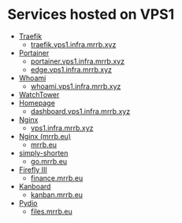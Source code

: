 # Services hosted on VPS1

* [Traefik](traefik)
  * [traefik.vps1.infra.mrrb.xyz](https://traefik.vps1.infra.mrrb.xyz)
* [Portainer](portainer)
  * [portainer.vps1.infra.mrrb.xyz](https://portainer.vps1.infra.mrrb.xyz)
  * [edge.vps1.infra.mrrb.xyz](https://edge.vps1.infra.mrrb.xyz)
* [Whoami](whoami)
  * [whoami.vps1.infra.mrrb.xyz](https://whoami.vps1.infra.mrrb.xyz)
* [WatchTower](watchtower)
* [Homepage](homepage)
  * [dashboard.vps1.infra.mrrb.xyz](https://dashboard.vps1.infra.mrrb.xyz)
* [Nginx](nginx)
  * [vps1.infra.mrrb.xyz](https://vps1.infra.mrrb.xyz)
* [Nginx (mrrb.eu)](nginx_mrrb_eu)
  * [mrrb.eu](https://mrrb.eu) 
* [simply-shorten](simply-shorten)
  * [go.mrrb.eu](https://go.mrrb.eu) 
* [Firefly III](fireflyiii)
  * [finance.mrrb.eu](https://finance.mrrb.eu) 
* [Kanboard](kanboard)
  * [kanban.mrrb.eu](https://kanban.mrrb.eu) 
* [Pydio](pydio)
  * [files.mrrb.eu](https://files.mrrb.eu) 
<!-- * [Nextcloud](nextcloud)
  * [files.mrrb.eu](https://cloud.mrrb.eu)  -->
<!-- * [Authentik](authentik)
  * [auth.mrrb.eu](https://auth.mrrb.eu)  -->
